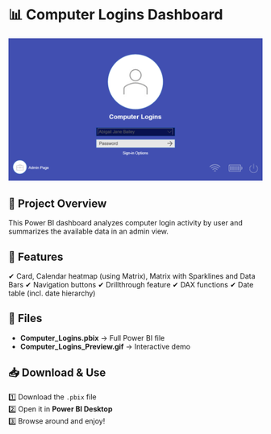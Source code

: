 # 📊 Computer Logins Dashboard

![Dashboard Preview](Computer_Logins_Preview.gif)

## 📝 Project Overview
This Power BI dashboard analyzes computer login activity by user and summarizes the available data in an admin view.

## 📌 Features
✔ Card, Calendar heatmap (using Matrix), Matrix with Sparklines and Data Bars
✔ Navigation buttons
✔ Drillthrough feature
✔ DAX functions
✔ Date table (incl. date hierarchy)

## 📂 Files
- **Computer_Logins.pbix** → Full Power BI file
- **Computer_Logins_Preview.gif** → Interactive demo

## 📥 Download & Use
1️⃣ Download the `.pbix` file  
2️⃣ Open it in **Power BI Desktop**  
3️⃣ Browse around and enjoy!
 
